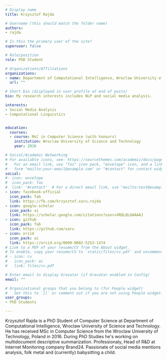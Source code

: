 ```yaml
---
# Display name
title: Krzysztof Rajda

# Username (this should match the folder name)
authors:
- rajda 

# Is this the primary user of the site?
superuser: false

# Role/position
role: PhD Student

# Organizations/Affiliations
organizations:
- name: Department of Computational Intelligence, Wroclaw University of Science and Technology
  url: ""

# Short bio (displayed in user profile at end of posts)
bio: My research interests includes NLP and social media analysis.

interests:
- Social Media Analysis
- Computational Linguistics


education:
  courses:
  - course: MsC in Computer Science (with honours)
    institution: Wroclaw University of Science and Technology
    year: 2016

# Social/Academic Networking
# For available icons, see: https://sourcethemes.com/academic/docs/page-builder/#icons
#   For an email link, use "fas" icon pack, "envelope" icon, and a link in the
#   form "mailto:your-email@example.com" or "#contact" for contact widget.
social:
#- icon: envelope
#  icon_pack: fas
#  link: '#contact'  # For a direct email link, use "mailto:test@example.org".
- icon: facebook-official
  icon_pack: fab
  link: https://fb.com/krzysztof.xaru.rajda
- icon: google-scholar
  icon_pack: ai
  link: https://scholar.google.com/citations?user=XRQLQLUAAAAJ
- icon: github
  icon_pack: fab
  link: https://github.com/xaru
- icon: orcid
  icon_pack: ai
  link: https://orcid.org/0000-0002-5253-1474
# Link to a PDF of your resume/CV from the About widget.
# To enable, copy your resume/CV to `static/files/cv.pdf` and uncomment the lines below.
# - icon: cv
#   icon_pack: ai
#   link: files/cv.pdf

# Enter email to display Gravatar (if Gravatar enabled in Config)
email: ""

# Organizational groups that you belong to (for People widget)
#   Set this to `[]` or comment out if you are not using People widget.
user_groups:
- PhD Students

---
```

Krzysztof Rajda is a PhD Student of Computer Science at Department of Computational Intelligence, Wroclaw University of Science and Technology. He has received MSc in Computer Science from the Wroclaw University of Technology, Poland in 2016. During PhD Studies he's working on multidocument descriptive summarization. Professionaly, Head of R&D at Internet Monitoring company Brand24. Passionate of social media mentions analysis, folk metal and (currently) babysitting a child.  
